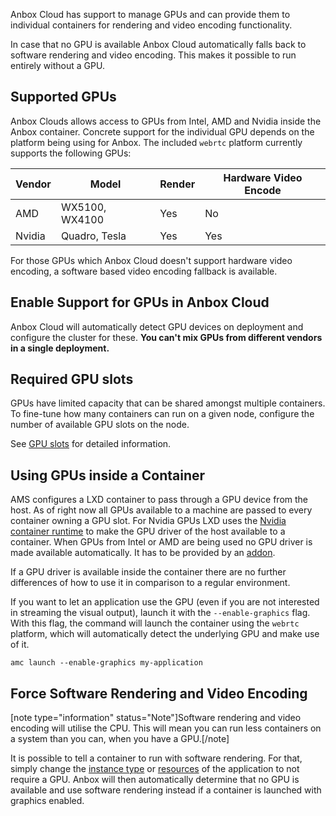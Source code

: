 Anbox Cloud has support to manage GPUs and can provide them to individual containers for rendering and video encoding functionality.

In case that no GPU is available Anbox Cloud automatically falls back to software rendering and video encoding. This makes it possible to run entirely without a GPU.

## Supported GPUs

Anbox Clouds allows access to GPUs from Intel, AMD and Nvidia inside the Anbox container. Concrete support for the individual GPU depends on the platform being using for Anbox. The included `webrtc` platform currently supports the following GPUs:

| Vendor | Model          | Render | Hardware Video Encode |
|--------|----------------|--------|-----------------------|
| AMD    | WX5100, WX4100 | Yes    | No                    |
| Nvidia | Quadro, Tesla  | Yes    | Yes                   |

For those GPUs which Anbox Cloud doesn't support hardware video encoding, a software based video encoding fallback is available.

## Enable Support for GPUs in Anbox Cloud

Anbox Cloud will automatically detect GPU devices on deployment and configure the cluster for these. **You can't mix GPUs from different vendors in a single deployment.**

## Required GPU slots

GPUs have limited capacity that can be shared amongst multiple containers. To fine-tune how many containers can run on a given node, configure the number of available GPU slots on the node.

See [GPU slots](tbd#gpu-slots) for detailed information.

## Using GPUs inside a Container

AMS configures a LXD container to pass through a GPU device from the host. As of right now all GPUs available to a machine are passed to every container owning a GPU slot. For Nvidia GPUs LXD uses the [Nvidia container runtime](https://github.com/NVIDIA/nvidia-container-runtime) to make the GPU driver of the host available to a container. When GPUs from Intel or AMD are being used no GPU driver is made available automatically. It has to be provided by an [addon](https://discourse.ubuntu.com/t/managing-addons/17759).

If a GPU driver is available inside the container there are no further differences of how to use it in comparison to a regular environment.

If you want to let an application use the GPU (even if you are not interested in streaming the visual output), launch it with the `--enable-graphics` flag. With this flag, the command will launch the container using the `webrtc` platform, which will automatically detect the underlying GPU and make use of it.

    amc launch --enable-graphics my-application

## Force Software Rendering and Video Encoding

[note type="information" status="Note"]Software rendering and video encoding will utilise the CPU. This will mean you can run less containers on a system than you can, when you have a GPU.[/note]

It is possible to tell a container to run with software rendering. For that, simply change the [instance type](https://discourse.ubuntu.com/t/instance-types/17764) or [resources](https://discourse.ubuntu.com/t/configure-available-resources/24960) of the application to not require a GPU. Anbox will then automatically determine that no GPU is available and use software rendering instead if a container is launched with graphics enabled.
